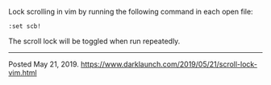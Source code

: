 Lock scrolling in vim by running the following command in each open file:

```
:set scb!
```

The scroll lock will be toggled when run repeatedly.

---


Posted May 21, 2019.
https://www.darklaunch.com/2019/05/21/scroll-lock-vim.html